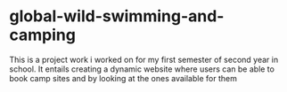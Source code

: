 # global-wild-swimming-and-camping
This is a project work i worked on for my first semester of second year in school. It entails creating a dynamic website where users can be able to book camp sites and by looking at the ones available for them
